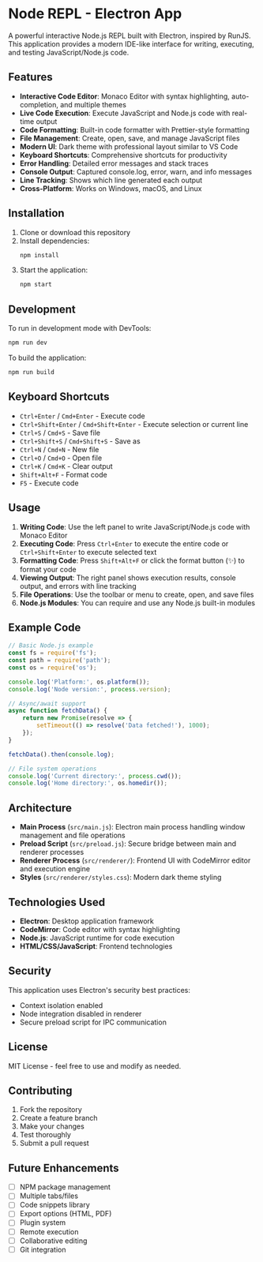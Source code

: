 # Node REPL - Electron App

A powerful interactive Node.js REPL built with Electron, inspired by RunJS. This application provides a modern IDE-like interface for writing, executing, and testing JavaScript/Node.js code.

## Features

- **Interactive Code Editor**: Monaco Editor with syntax highlighting, auto-completion, and multiple themes
- **Live Code Execution**: Execute JavaScript and Node.js code with real-time output
- **Code Formatting**: Built-in code formatter with Prettier-style formatting
- **File Management**: Create, open, save, and manage JavaScript files
- **Modern UI**: Dark theme with professional layout similar to VS Code
- **Keyboard Shortcuts**: Comprehensive shortcuts for productivity
- **Error Handling**: Detailed error messages and stack traces
- **Console Output**: Captured console.log, error, warn, and info messages
- **Line Tracking**: Shows which line generated each output
- **Cross-Platform**: Works on Windows, macOS, and Linux

## Installation

1. Clone or download this repository
2. Install dependencies:
   ```bash
   npm install
   ```
3. Start the application:
   ```bash
   npm start
   ```

## Development

To run in development mode with DevTools:
```bash
npm run dev
```

To build the application:
```bash
npm run build
```

## Keyboard Shortcuts

- `Ctrl+Enter` / `Cmd+Enter` - Execute code
- `Ctrl+Shift+Enter` / `Cmd+Shift+Enter` - Execute selection or current line
- `Ctrl+S` / `Cmd+S` - Save file
- `Ctrl+Shift+S` / `Cmd+Shift+S` - Save as
- `Ctrl+N` / `Cmd+N` - New file
- `Ctrl+O` / `Cmd+O` - Open file
- `Ctrl+K` / `Cmd+K` - Clear output
- `Shift+Alt+F` - Format code
- `F5` - Execute code

## Usage

1. **Writing Code**: Use the left panel to write JavaScript/Node.js code with Monaco Editor
2. **Executing Code**: Press `Ctrl+Enter` to execute the entire code or `Ctrl+Shift+Enter` to execute selected text
3. **Formatting Code**: Press `Shift+Alt+F` or click the format button (✨) to format your code
4. **Viewing Output**: The right panel shows execution results, console output, and errors with line tracking
5. **File Operations**: Use the toolbar or menu to create, open, and save files
6. **Node.js Modules**: You can require and use any Node.js built-in modules

## Example Code

```javascript
// Basic Node.js example
const fs = require('fs');
const path = require('path');
const os = require('os');

console.log('Platform:', os.platform());
console.log('Node version:', process.version);

// Async/await support
async function fetchData() {
    return new Promise(resolve => {
        setTimeout(() => resolve('Data fetched!'), 1000);
    });
}

fetchData().then(console.log);

// File system operations
console.log('Current directory:', process.cwd());
console.log('Home directory:', os.homedir());
```

## Architecture

- **Main Process** (`src/main.js`): Electron main process handling window management and file operations
- **Preload Script** (`src/preload.js`): Secure bridge between main and renderer processes
- **Renderer Process** (`src/renderer/`): Frontend UI with CodeMirror editor and execution engine
- **Styles** (`src/renderer/styles.css`): Modern dark theme styling

## Technologies Used

- **Electron**: Desktop application framework
- **CodeMirror**: Code editor with syntax highlighting
- **Node.js**: JavaScript runtime for code execution
- **HTML/CSS/JavaScript**: Frontend technologies

## Security

This application uses Electron's security best practices:
- Context isolation enabled
- Node integration disabled in renderer
- Secure preload script for IPC communication

## License

MIT License - feel free to use and modify as needed.

## Contributing

1. Fork the repository
2. Create a feature branch
3. Make your changes
4. Test thoroughly
5. Submit a pull request

## Future Enhancements

- [ ] NPM package management
- [ ] Multiple tabs/files
- [ ] Code snippets library
- [ ] Export options (HTML, PDF)
- [ ] Plugin system
- [ ] Remote execution
- [ ] Collaborative editing
- [ ] Git integration
